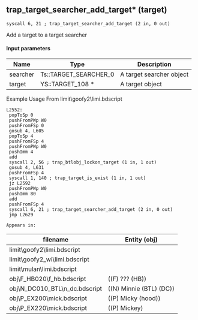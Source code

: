 ## trap_target_searcher_add_target* (target)

`syscall 6, 21 ; trap_target_searcher_add_target (2 in, 0 out)`

Add a target to a target searcher

#### Input parameters
| Name | Type | Description
|------|------|------------
| searcher   | Ts::TARGET_SEARCHER_0   | A target searcher object
| target   | YS::TARGET_108 *   | A target object


Example Usage From limit\goofy2\limi.bdscript
```plaintext
L2552:
 popToSp 0
 pushFromPWp W0
 pushFromFSp 0
 gosub 4, L605
 popToSp 4
 pushFromFSp 4
 pushFromPWp W0
 pushImm 4
 add 
 syscall 2, 56 ; trap_btlobj_lockon_target (1 in, 1 out)
 gosub 4, L631
 pushFromFSp 4
 syscall 1, 140 ; trap_target_is_exist (1 in, 1 out)
 jz L2592
 pushFromPWp W0
 pushImm 80
 add 
 pushFromFSp 4
 syscall 6, 21 ; trap_target_searcher_add_target (2 in, 0 out)
 jmp L2629
```





	Appears in:
| filename | Entity (obj)
|----------|-------------
| limit\goofy2\limi.bdscript       |           
| limit\goofy2_wi\limi.bdscript       |           
| limit\mulan\limi.bdscript       |           
| obj\F_HB020\f_hb.bdscript       | ((F) ??? (HB))          
| obj\N_DC010_BTL\n_dc.bdscript       | ((N) Minnie (BTL) (DC))          
| obj\P_EX200\mick.bdscript       | ((P) Micky (hood))          
| obj\P_EX220\mick.bdscript       | ((P) Mickey)          



